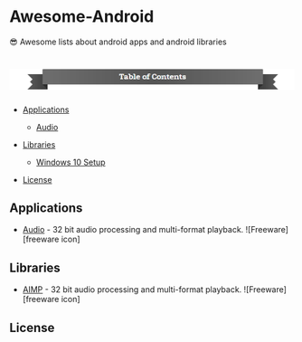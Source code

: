 # Awesome-Android
😎 Awesome lists about android apps and android libraries


# <img src="https://raw.githubusercontent.com/Awesome-Windows/Awesome/master/media/chrome_2016-06-11_19-02-31.png" alt="table of contents">

<!-- vim-markdown-toc GFM -->

- [Applications](#applications)
  - [Audio](#audio)


- [Libraries](#setup)
  - [Windows 10 Setup](#windows-10-setup)
  
- [License](#license)

<!-- vim-markdown-toc -->

## Applications


- [Audio](http://www.aimp.ru/) - 32 bit audio processing and multi-format playback. ![Freeware][freeware icon]


## Libraries

- [AIMP](http://www.aimp.ru/) - 32 bit audio processing and multi-format playback. ![Freeware][freeware icon]

## License


